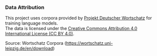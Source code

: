 ### Data Attribution

This project uses corpora provided by [Projekt Deutscher Wortschatz](https://wortschatz.uni-leipzig.de/) for training language models.  
The data is licensed under the [Creative Commons Attribution 4.0 International License (CC BY 4.0)](https://creativecommons.org/licenses/by/4.0/).

Source: Wortschatz Corpora (<https://wortschatz.uni-leipzig.de/en/download>)
